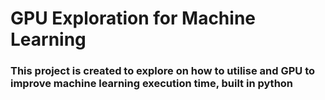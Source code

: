 # GPU Exploration for Machine Learning

### This project is created to explore on how to utilise and GPU to improve machine learning execution time, built in python